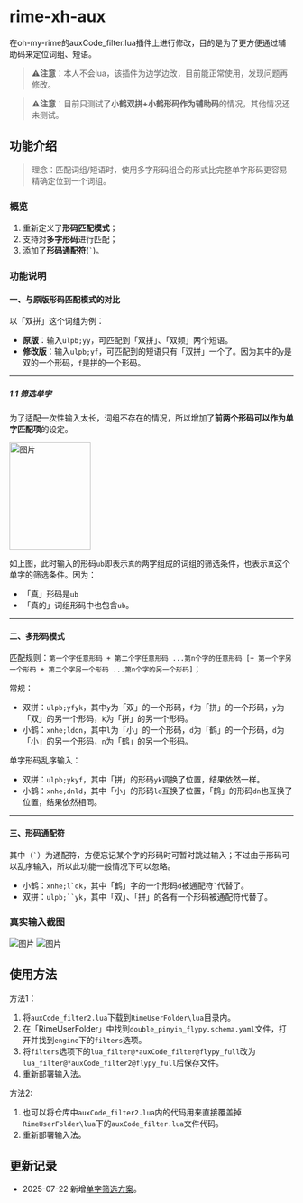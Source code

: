 # rime-xh-aux
在oh-my-rime的auxCode_filter.lua插件上进行修改，目的是为了更方便通过辅助码来定位词组、短语。

> ⚠️**注意**：本人不会lua，该插件为边学边改，目前能正常使用，发现问题再修改。

> ⚠️**注意**：目前只测试了**小鹤双拼+小鹤形码作为辅助码**的情况，其他情况还未测试。

## 功能介绍
> 理念：匹配词组/短语时，使用多字形码组合的形式比完整单字形码更容易精确定位到一个词组。

### 概览
1. 重新定义了**形码匹配模式**；
2. 支持对**多字形码**进行匹配；
3. 添加了**形码通配符**(`` ` ``)。

### 功能说明
#### 一、与原版形码匹配模式的对比
以「双拼」这个词组为例：
- **原版**：输入`ulpb;yy`，可匹配到「双拼」、「双频」两个短语。
- **修改版**：输入`ulpb;yf`，可匹配到的短语只有「双拼」一个了。因为其中的`y`是双的一个形码，`f`是拼的一个形码。

---
##### 1.1 筛选单字
为了适配一次性输入太长，词组不存在的情况，所以增加了**前两个形码可以作为单字匹配项**的设定。

<img width="144" height="190" alt="图片" src="https://github.com/user-attachments/assets/605f295c-70bb-447d-9ccf-1890848c6ed9" />

如上图，此时输入的形码`ub`即表示`真的`两字组成的词组的筛选条件，也表示`真`这个单字的筛选条件。因为：
- 「真」形码是`ub`
- 「真的」词组形码中也包含`ub`。

---
#### 二、多形码模式
匹配规则：`第一个字任意形码 + 第二个字任意形码 ...第n个字的任意形码 [+ 第一个字另一个形码 + 第二个字另一个形码 ...第n个字的另一个形码]`；

常规：
- 双拼：`ulpb;yfyk`，其中`y`为「双」的一个形码，`f`为「拼」的一个形码，`y`为「双」的另一个形码，`k`为「拼」的另一个形码。
- 小鹤：`xnhe;lddn`，其中`l`为「小」的一个形码，`d`为「鹤」的一个形码，`d`为「小」的另一个形码，`n`为「鹤」的另一个形码。

单字形码乱序输入：
- 双拼：`ulpb;ykyf`，其中「拼」的形码`yk`调换了位置，结果依然一样。
- 小鹤：`xnhe;dnld`，其中「小」的形码`ld`互换了位置，「鹤」的形码`dn`也互换了位置，结果依然相同。

---
#### 三、形码通配符
其中（`` ` ``）为通配符，方便忘记某个字的形码时可暂时跳过输入；不过由于形码可以乱序输入，所以此功能一般情况下可以忽略。
- 小鹤：``xnhe;l`dk``，其中「鹤」字的一个形码`d`被通配符`` ` ``代替了。
- 双拼：```ulpb;``yk```，其中「双」、「拼」的各有一个形码被通配符代替了。

### 真实输入截图
![图片](https://github.com/user-attachments/assets/afdcecc5-f0b9-43c8-8ee0-cbb0273011ef)
![图片](https://github.com/user-attachments/assets/3fa58ab2-87aa-4a1b-8660-59487dab7088)

## 使用方法
方法1：
1. 将`auxCode_filter2.lua`下载到`RimeUserFolder\lua`目录内。
2. 在「RimeUserFolder」中找到`double_pinyin_flypy.schema.yaml`文件，打开并找到`engine`下的`filters`选项。
3. 将`filters`选项下的`lua_filter@*auxCode_filter@flypy_full`改为`lua_filter@*auxCode_filter2@flypy_full`后保存文件。
4. 重新部署输入法。

方法2:
1. 也可以将仓库中`auxCode_filter2.lua`内的代码用来直接覆盖掉`RimeUserFolder\lua`下的`auxCode_filter.lua`文件代码。
2. 重新部署输入法。


## 更新记录
- 2025-07-22 新增[单字筛选方案](#11-筛选单字)。
